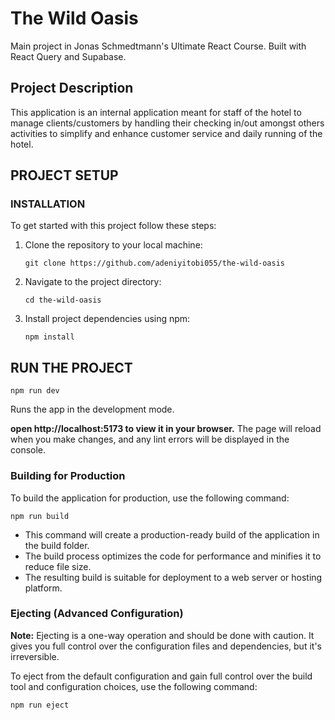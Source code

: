 # The Wild Oasis

Main project in Jonas Schmedtmann's Ultimate React Course. Built with React Query and Supabase.

## Project Description

This application is an internal application meant for staff of the hotel to manage clients/customers by handling their checking in/out amongst others activities to simplify and enhance customer service and daily running of the hotel.

## PROJECT SETUP

### INSTALLATION

To get started with this project follow these steps:

1. Clone the repository to your local machine:
   ```
   git clone https://github.com/adeniyitobi055/the-wild-oasis
   ```
2. Navigate to the project directory:
   ```
   cd the-wild-oasis
   ```
3. Install project dependencies using npm:
   ```
   npm install
   ```

## RUN THE PROJECT

```
npm run dev
```

Runs the app in the development mode.

**open http://localhost:5173 to view it in your browser.**
The page will reload when you make changes, and any lint errors will be displayed in the console.

### Building for Production

To build the application for production, use the following command:

```
npm run build
```

- This command will create a production-ready build of the application in the build folder.
- The build process optimizes the code for performance and minifies it to reduce file size.
- The resulting build is suitable for deployment to a web server or hosting platform.

### Ejecting (Advanced Configuration)

**Note:** Ejecting is a one-way operation and should be done with caution. It gives you full control over the configuration files and dependencies, but it's irreversible.

To eject from the default configuration and gain full control over the build tool and configuration choices, use the following command:

```
npm run eject
```
